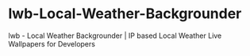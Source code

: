 # lwb-Local-Weather-Backgrounder
lwb - Local Weather Backgrounder | IP based Local Weather Live Wallpapers for Developers
